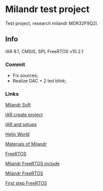 # Milandr test project

Test project, research milandr MDR32F9Q2I.

## Info

IAR 8.1, CMSIS, SPL
FreeRTOS v10.2.1

### Commit

* Fix sources;
* Realize DAC + 2 led blink;

### Links

[Milandr Soft](https://ic.milandr.ru/soft/)

[IAR create project](http://easyelectronics.ru/arm-uchebnyj-kurs-iar-ewarm-sozdanie-proekta-chast-2-cmsis-i-standard-peripherals-library.html)

[IAR and setups](https://startmilandr.ru/doku.php/prog:spec:proj_iar)

[Hello World](https://startmilandr.ru/doku.php/prog:start:helloword)

[Materials of Milandr](https://edu.milandr.ru/library/)

[FreeRTOS](https://www.freertos.org/)

[Milandr FreeRTOS include](http://cdeblog.ru/podklyuchaem-freertos-k-milandr)

[Milandr FreeRTOS](http://cdeblog.ru/keil-milandr-freertos-is-simple)

[First step FreeRTOS](http://microsin.net/programming/ARM/freertos-part1.html)
